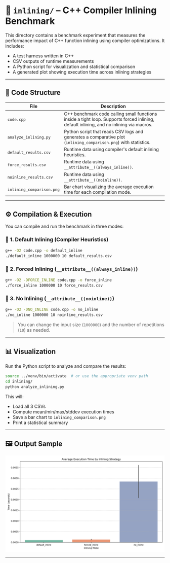 # 📁 `inlining/` – C++ Compiler Inlining Benchmark

This directory contains a benchmark experiment that measures the performance impact of C++ function inlining using compiler optimizations. It includes:

* A test harness written in C++
* CSV outputs of runtime measurements
* A Python script for visualization and statistical comparison
* A generated plot showing execution time across inlining strategies

---

## 📌 Code Structure

| File                      | Description                                                                                                                             |
| ------------------------- | --------------------------------------------------------------------------------------------------------------------------------------- |
| `code.cpp`                | C++ benchmark code calling small functions inside a tight loop. Supports forced inlining, default inlining, and no inlining via macros. |
| `analyze_inlining.py`     | Python script that reads CSV logs and generates a comparative plot (`inlining_comparison.png`) with statistics.                         |
| `default_results.csv`     | Runtime data using compiler's default inlining heuristics.                                                                              |
| `force_results.csv`       | Runtime data using `__attribute__((always_inline))`.                                                                                    |
| `noinline_results.csv`    | Runtime data using `__attribute__((noinline))`.                                                                                         |
| `inlining_comparison.png` | Bar chart visualizing the average execution time for each compilation mode.                                                             |

---

## ⚙️ Compilation & Execution

You can compile and run the benchmark in three modes:

### 🔹 1. Default Inlining (Compiler Heuristics)

```bash
g++ -O2 code.cpp -o default_inline
./default_inline 1000000 10 default_results.csv
```

### 🔹 2. Forced Inlining (`__attribute__((always_inline))`)

```bash
g++ -O2 -DFORCE_INLINE code.cpp -o force_inline
./force_inline 1000000 10 force_results.csv
```

### 🔹 3. No Inlining (`__attribute__((noinline))`)

```bash
g++ -O2 -DNO_INLINE code.cpp -o no_inline
./no_inline 1000000 10 noinline_results.csv
```

> You can change the input size (`1000000`) and the number of repetitions (`10`) as needed.

---

## 📊 Visualization

Run the Python script to analyze and compare the results:

```bash
source ../venv/bin/activate  # or use the appropriate venv path
cd inlining/
python analyze_inlining.py
```

This will:

* Load all 3 CSVs
* Compute mean/min/max/stddev execution times
* Save a bar chart to `inlining_comparison.png`
* Print a statistical summary

---

## 🖼️ Output Sample

![Inlining Comparison](inlining_comparison.png)

---
